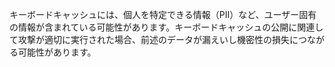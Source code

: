 
キーボードキャッシュには、個人を特定できる情報（PII）など、ユーザー固有の情報が含まれている可能性があります。キーボードキャッシュの公開に関連して攻撃が適切に実行された場合、前述のデータが漏えいし機密性の損失につながる可能性があります。
